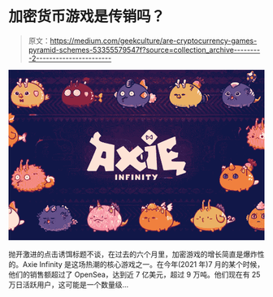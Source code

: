 # 加密货币游戏是传销吗？

> 原文：<https://medium.com/geekculture/are-cryptocurrency-games-pyramid-schemes-53355579547f?source=collection_archive---------2----------------------->

![](img/01cd89012f53d9caff3adefe8b0899e3.png)

抛开激进的点击诱饵标题不谈，在过去的六个月里，加密游戏的增长简直是爆炸性的。Axie Infinity 是这场热潮的核心游戏之一。在今年(2021 年)7 月的某个时候，他们的销售额超过了 OpenSea，达到近 7 亿美元，超过 9 万吨。他们现在有 25 万日活跃用户，这可能是一个数量级…